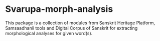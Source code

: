 # Svarupa-morph-analysis

This package is a collection of modules from Sanskrit Heritage Platform, Samsaadhanii tools and Digital Corpus of Sanskrit for extracting morphological analyses for given word(s).
